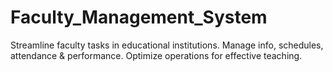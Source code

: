 # Faculty_Management_System
Streamline faculty tasks in educational institutions. Manage info, schedules, attendance &amp; performance. Optimize operations for effective teaching.
